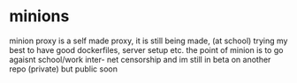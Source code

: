 # minions

minion proxy is a self made proxy, it is still
being made, (at school) trying my best to have
good dockerfiles, server setup etc. the point 
of minion is to go agaisnt school/work inter-
net censorship and im still in beta on another
repo (private) but public soon